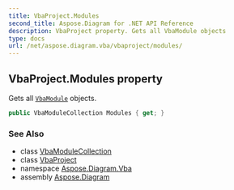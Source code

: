 ```yaml
---
title: VbaProject.Modules
second_title: Aspose.Diagram for .NET API Reference
description: VbaProject property. Gets all VbaModule objects
type: docs
url: /net/aspose.diagram.vba/vbaproject/modules/
---
```

## VbaProject.Modules property

Gets all [`VbaModule`](../../vbamodule/) objects.

```csharp
public VbaModuleCollection Modules { get; }
```

### See Also

* class [VbaModuleCollection](../../vbamodulecollection/)
* class [VbaProject](../)
* namespace [Aspose.Diagram.Vba](../../vbaproject/)
* assembly [Aspose.Diagram](../../../)


